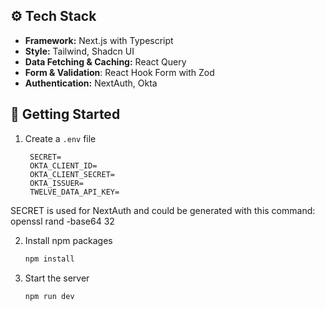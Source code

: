 ## ⚙️ Tech Stack
- **Framework:** Next.js with Typescript
- **Style:** Tailwind, Shadcn UI
- **Data Fetching & Caching:** React Query
- **Form & Validation**: React Hook Form with Zod
- **Authentication:** NextAuth, Okta

## 🚩 Getting Started
1. Create a `.env` file
   
   ```dosini
    SECRET=
    OKTA_CLIENT_ID=
    OKTA_CLIENT_SECRET=
    OKTA_ISSUER=
    TWELVE_DATA_API_KEY=
   ```
SECRET is used for NextAuth and could be generated with this command: openssl rand -base64 32

2. Install npm packages
   ```sh
   npm install
   ```
   
3. Start the server
   ```sh
   npm run dev
   ```
